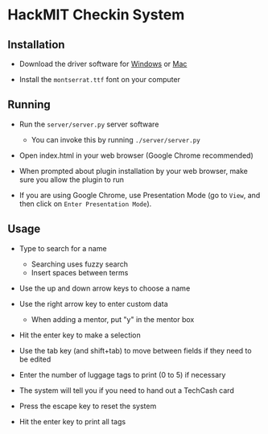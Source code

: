# HackMIT Checkin System

## Installation

* Download the driver software for [Windows][dymo-win] or [Mac][dymo-mac]

* Install the `montserrat.ttf` font on your computer

## Running

* Run the `server/server.py` server software
    * You can invoke this by running `./server/server.py`

* Open index.html in your web browser (Google Chrome recommended)

* When prompted about plugin installation by your web browser, make sure you
  allow the plugin to run

* If you are using Google Chrome, use Presentation Mode (go to `View`, and then
  click on `Enter Presentation Mode`).

## Usage

* Type to search for a name
    * Searching uses fuzzy search
    * Insert spaces between terms

* Use the up and down arrow keys to choose a name

* Use the right arrow key to enter custom data
    * When adding a mentor, put "y" in the mentor box

* Hit the enter key to make a selection

* Use the tab key (and shift+tab) to move between fields if they need to be edited

* Enter the number of luggage tags to print (0 to 5) if necessary

* The system will tell you if you need to hand out a TechCash card

* Press the escape key to reset the system

* Hit the enter key to print all tags

[dymo-win]: http://download.dymo.com/dymo/Software/Win/DLS8Setup.8.5.1.exe
[dymo-mac]: http://download.dymo.com/dymo/Software/Mac/DLS8Setup.8.5.1.dmg
